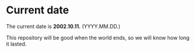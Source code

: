 # Current date

The current date is **2002.10.11.** (YYYY.MM.DD.)

This repository will be good when the world ends, so we will know how long it lasted.